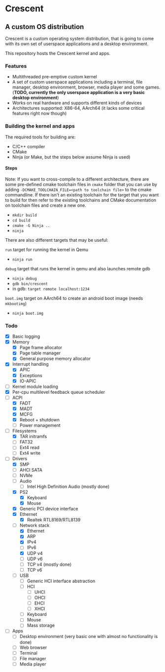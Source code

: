 # Crescent
## A custom OS distribution
Crescent is a custom operating system distribution,
that is going to come with its own set of userspace applications
and a desktop environment.

This repository hosts the Crescent kernel and apps.

### Features
- Multithreaded pre-emptive custom kernel
- A set of custom userspace applications including a terminal,
  file manager, desktop environment, browser, media player and some games.
  (**TODO, currently the only userspace application is a very basic desktop environment**)
- Works on real hardware and supports different kinds of devices
- Architectures supported: X86-64, AArch64 (it lacks some critical features right now though)

### Building the kernel and apps
The required tools for building are:
- C/C++ compiler
- CMake
- Ninja (or Make, but the steps below assume Ninja is used)
#### Steps
Note: If you want to cross-compile to a different architecture,
there are some pre-defined cmake toolchain files in `cmake` folder
that you can use by adding `-DCMAKE_TOOLCHAIN_FILE=<path to toolchain file>`
to the cmake commandline.
If there isn't an existing toolchain for the target that you want to build for
then refer to the existing toolchains and CMake documentation on toolchain files
and create a new one.
- `mkdir build`
- `cd build`
- `cmake -G Ninja ..`
- `ninja`

There are also different targets that may be useful:

`run` target for running the kernel in Qemu
- `ninja run`

`debug` target that runs the kernel in qemu and also launches remote gdb
- `ninja debug`
- `gdb bin/crescent`
- in gdb: `target remote localhost:1234`

`boot.img` target on AArch64 to create an android boot image (needs `mkbootimg`)
- `ninja boot.img`

### Todo
- [x] Basic logging
- [x] Memory
    - [x] Page frame allocator
    - [x] Page table manager
    - [x] General purpose memory allocator
- [x] Interrupt handling
    - [x] APIC
    - [x] Exceptions
    - [x] IO-APIC
- [ ] Kernel module loading
- [x] Per-cpu multilevel feedback queue scheduler
- [ ] ACPI
    - [x] FADT
    - [x] MADT
    - [x] MCFG
    - [x] Reboot + shutdown
    - [ ] Power management
- [ ] Filesystems
    - [x] TAR initramfs
    - [ ] FAT32
    - [ ] Ext4 read
    - [ ] Ext4 write
- [ ] Drivers
    - [x] SMP
    - [ ] AHCI SATA
    - [ ] NVMe
    - [ ] Audio
        - [ ] Intel High Definition Audio (mostly done)
    - [x] PS2
        - [x] Keyboard
        - [x] Mouse
    - [x] Generic PCI device interface
    - [x] Ethernet
        - [x] Realtek RTL8169/RTL8139
    - [ ] Network stack
        - [x] Ethernet
        - [x] ARP
        - [x] IPv4
        - [ ] IPv6
        - [x] UDP v4
        - [ ] UDP v6
        - [ ] TCP v4 (mostly done)
        - [ ] TCP v6
    - [ ] USB
        - [ ] Generic HCI interface abstraction
        - [ ] HCI
            - [ ] UHCI
            - [ ] OHCI
            - [ ] EHCI
            - [ ] XHCI
        - [ ] Keyboard
        - [ ] Mouse
        - [ ] Mass storage
- [ ] Apps
  - [ ] Desktop environment (very basic one with almost no functionality is done)
  - [ ] Web browser
  - [ ] Terminal
  - [ ] File manager
  - [ ] Media player
